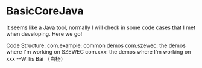 # BasicCoreJava

It seems like a Java tool, normally I will check in some code cases that I met when developing.
Here we go!

Code Structure:
com.example: common demos
com.szewec: the demos where I'm working on SZEWEC
com.xxx: the demos where I'm working on xxx
                                                                         --Willis Bai （白杨）
